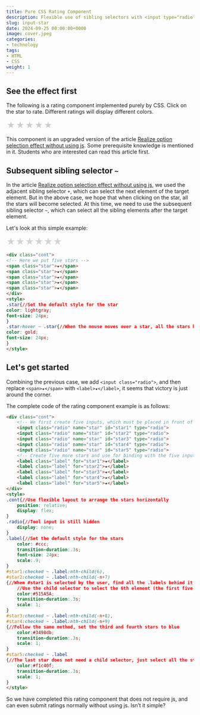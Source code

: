 ```yaml
---
title: Pure CSS Rating Component
description: Flexible use of sibling selectors with <input type="radio"> Pure CSS Rating Component
slug: input-star
date: 2024-09-25 00:00:00+0000
image: cover.jpeg
categories:
- technology
tags:
- HTML
- CSS
weight: 1
---
```

## See the effect first
The following is a rating component implemented purely by CSS. Click on the star to rate. Different ratings will display different colors.
<div class="cont"> <input class="radio" name="star" id="star1" type="radio"> <input class="radio" name="star" id="star2" type="radio"> <input class="radio" name="star" id="star3" type="radio"> <input class="radio" name="star" id="star4" type="radio"> <input class="radio" name="star" id="star5" type="radio"> <label class="label" for="star1">★</label> <label class="label" for="star2">★</label> <label class="label" for="star3">★</label> <label class="label" for="star4">★</label> <label class="label" for="star5">★</label> </div> <style> .cont{ position: relative; display: flex; } .radio{ display: none; } .label{ color: #ccc; transition-duration:.3s; font-size: 24px; scale:.9; } #star1:checked ~ .label:nth-child(6), #star2:checked ~ .label:nth-child(-n+7) { color:#515A5A; transition-duration:.3s; scale: 1; } #star3:checked ~ .label:nth-child(-n+8), #star4:checked ~ .label:nth-child(-n+9){ color:#3498db; transition-duration:.3s; scale: 1; } #star5:checked ~ .label{ color:#f1c40f; transition-duration:.3s; scale: 1; }
</style>

This component is an upgraded version of the article [Realize option selection effect without using js](https://blog.zhoujump.club/p/checked-css/). Some prerequisite knowledge is mentioned in it. Students who are interested can read this article first.

## Subsequent sibling selector `~`
In the article [Realize option selection effect without using js](https://blog.zhoujump.club/p/checked-css/), we used the adjacent sibling selector `+`, which can select the next element of the target element. But in the above case, we hope that when clicking on the star, all the stars will become selected. At this time, we need to use the subsequent sibling selector `~`, which can select all the sibling elements after the target element.

Let's look at this simple example:

<div class="cont">
<span class="star">★</span>
<span class="star">★</span>
<span class="star">★</span>
<span class="star">★</span>
<span class="star">★</span>
<span class="star">★</span>
</div>
<style>
.star{
color: lightgray;
font-size: 24px;
}
.star:hover ~ .star{
color: gold;
font-size: 24px;
}
</style>

```html
<div class="cont">
<!-- Here we put five stars -->
<span class="star">★</span>
<span class="star">★</span>
<span class="star">★</span>
<span class="star">★</span>
<span class="star">★</span>
</div>
<style>
.star{//Set the default style for the star
color: lightgray;
font-size: 24px;
}
.star:hover ~ .star{//When the mouse moves over a star, all the stars behind it will be selected and set to gold
color: gold;
font-size: 24px;
}
</style>
```
## Let's get started
Combining the previous case, we add `<input class="radio">`, and then replace `<span>★</span>` with `<label>★</label>`, it seems that victory is just around the corner.

The complete code of the rating component example is as follows:
```html
<div class="cont">
    <!-- We first create five inputs, which must be placed in front of the stars to facilitate the use of subsequent sibling selectors to select stars -->
    <input class="radio" name="star" id="star1" type="radio">
    <input class="radio" name="star" id="star2" type="radio">
    <input class="radio" name="star" id="star3" type="radio">
    <input class="radio" name="star" id="star4" type="radio">
    <input class="radio" name="star" id="star5" type="radio">
    <!-- Create five more stars and use for binding with the five inputs above -->
    <label class="label" for="star1">★</label>
    <label class="label" for="star2">★</label>
    <label class="label" for="star3">★</label>
    <label class="label" for="star4">★</label>
    <label class="label" for="star5">★</label>
</div>
<style>
.cont{//Use flexible layout to arrange the stars horizontally
    position: relative;
    display: flex;
}
.radio{//Tool input is still hidden
    display: none;
}
.label{//Set the default style for the stars
    color: #ccc;
    transition-duration:.3s;
    font-size: 24px;
    scale:.9;
}
#star1:checked ~ .label:nth-child(6),
#star2:checked ~ .label:nth-child(-n+7)
{//When #star1 is selected by the user, find all the .labels behind it
    //Use the child selector to select the 6th element (the first five are input) and set its color
    color:#515A5A;
    transition-duration:.3s;
    scale: 1;
}
#star3:checked ~ .label:nth-child(-n+8),
#star4:checked ~ .label:nth-child(-n+9)
{//Follow the same method, set the third and fourth stars to blue
    color:#3498db;
    transition-duration:.3s;
    scale: 1;
}
#star5:checked ~ .label
{//The last star does not need a child selector, just select all the stars and set them to gold
    color:#f1c40f;
    transition-duration:.3s;
    scale: 1;
}
</style>
```

So we have completed this rating component that does not require js, and can even submit ratings normally without using js. Isn’t it simple?
